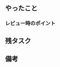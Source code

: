 ## やったこと

<!-- なるべく箇条書きで -->

### レビュー時のポイント

<!-- レビュー時に見て欲しい部分を書く -->

## 残タスク

<!-- 次のプルリクにまわす実装内容を書く -->

## 備考

<!-- マージ後に必要な操作などがあればここに -->
